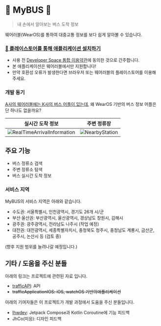 # 🚌 MyBUS 🚌
> 내 손에서 알아보는 버스 도착 정보<br/>

웨어러블(WearOS)를 통하여 대중교통 정보를 보다 쉽게 알아볼 수 있습니다.

### <a href="https://play.google.com/store/apps/details?id=kr.yhs.traffic">🧷 플레이스토어를 통해 애플리케이션 설치하기</a>
* 사용 전 [Developer Space 통합 이용약관](https://yhs.kr/term)에 동의한 것으로 간주합니다.
* 본 애플리케이션은 웨어러블에서만 지원합니다!
* 만약 호환성 오류가 발생한다면 브라우저 또는 웨어러블의 플레이스토어를 이용해주세요.


### 개발 동기
[A사의 웨어러블에는 K사의 버스 어플이 있는데](https://apps.apple.com/kr/app/kakaobeoseu/id1095206186?platform=appleWatch),
왜 WearOS 기반의 버스 정보 어플은 단 하나도 없을까요?<br/>

<table>
    <thead>
        <tr>
            <th>실시간 도착 정보</th>
            <th>주변 정류장</th>
        </tr>
    </thead>
    <tbody>
        <tr>
            <td><img src="https://github.com/gunyu1019/TrafficApplication/blob/main/screenshots/RealTimeArrivalInformation1.png?raw=true" alt="RealTimeArrivalInformation"></td>
            <td><img src="https://github.com/gunyu1019/TrafficApplication/blob/main/screenshots/NearbyStation2.png?raw=true" alt="NearbyStation"></td>
        </tr>
    </tbody>
</table>

## 주요 기능
* 버스 정류소 검색
* 주변 정류소 탐색
* 버스 실시간 도착 정보

### 서비스 지역
MyBUS의 서비스 지역은 아래와 같습니다.
* 수도권: 서울특별시, 인천광역시, 경기도 26개 시/군
* 부산·울산권: 부산광역시, 울산광역시, 경상남도 창원시, 김해시
* 광주권: 광주광역시, 전라남도 나주시 (작업 예정)
* 대전권: 대전광역시, 세종특별자치시, 충청북도 청주시, 충청남도 계룡시, 금산군, 공주시, 논산시 등 (검토 중)

(향후 지원 범위를 늘려나갈 예정입니다.)

## 기타 / 도움을 주신 분들
아래의 링크는 프로젝트에 관련된 자료 입니다.
* [trafficAPI](https://github.com/gunyu1019/trafficAPI/): API 
* ~~trafficApplicationIOS: iOS, watchOS 기반의애플리케이션~~

아래의 기여자들은 이 프로젝트가 개발 과정에서 도움을 주신 분들입니다.
* [lhwdev](https://github.com/lhwdev): Jetpack Compose과 Kotlin Coroutine에 기능 피드백 
* JhCo(미응): 디자인 피드백
